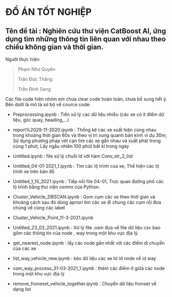 # ĐỒ ÁN TỐT NGHIỆP

## Tên đề tài : Nghiên cứu thư viện CatBoost AI, ứng dụng tìm những thông tin liên quan với nhau theo chiều không gian và thời gian.

Người thực hiện:
> Phạm Như Quyền
> 
> Trần Đức Thắng
> 
> Trần Đình Sang

Các file code hiện nhóm em chưa clear code hoàn toàn, chưa bổ sung hết ý. Bên dưới là mô tả sơ bộ về cource code:

- Preprocessing.ipynb : Tiền xử lý các dữ liệu nhiễu (các xe có ít điểm dữ liệu, góc quay, heading,...)

- report%2029-11-2020.ipynb : Thống kê các xe xuất hiện cùng nhau trong khoảng thời gian 60s và theo vị trí xung quanh bán kính ví 
dụ 30m; Sử dụng phương pháp vét cạn tìm các xe gần nhau và xuất phát trong cùng 1 phút; Lấy ngẫu nhiên 100 phút bất kì trong ngày

- Untitled.ipynb : file xử lý chuỗi Id với hàm Conv_str_2_list

- Untitled_04-01-2021_1.ipynb : Tìm các lộ trình của xe, Thể hiện các lộ trình xe trên bản đồ

- Untitled_1_15_2021.ipynb : Tiếp nối file 04-01, Trực quan đường phố các lộ trình bằng thư viện osmnx của Python.

- Cluster_Vehicle_DBSCAN.ipynb : Gom cụm các xe theo thời gian và khoảng cách sau đó dùng apriori tìm các xe đi chung các cụm rồi 
đưa chúng về cùng các label
 
- Cluster_Vehicle_Point_11-3-2021.ipynb

- Untitled_23_03_2021.ipynb : Xử lý file .osm đưa về file dữ liệu csv bao gồm các thông tin của node , way trong một khu vực địa lý.

- get_nearest_node.ipynb : lấy các node gần nhất với các điểm di chuyển của các xe

- list_way_vehicle_new.ipynb : kéo dữ liệu các xe từ id node về id way

- osm_way_process_31-03-2021_1.ipynb : thêm các điểm ở giữa các node trong một khu vực địa lý

- remove_froneset_vehicle_together.ipynb : Chuyển dữ liệu fronset về dạng list

